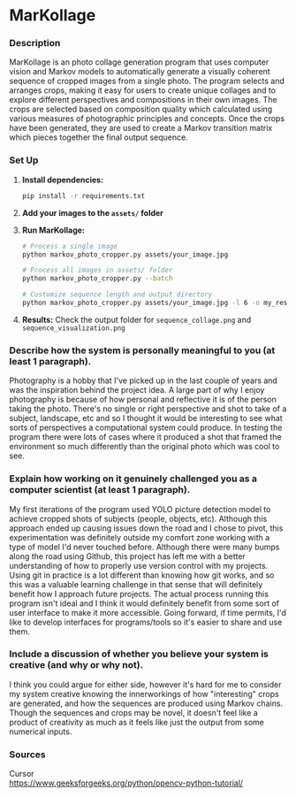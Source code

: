 # MarKollage

### Description

MarKollage is an photo collage generation program that uses computer vision and Markov models to automatically generate a visually coherent sequence of cropped images from a single photo. The program selects and arranges crops, making it easy for users to create unique collages and to explore different perspectives and compositions in their own images. The crops are selected based on composition quality which calculated using various measures of photographic principles and concepts. Once the crops have been generated, they are used to create a Markov transition matrix which pieces together the final output sequence.

### Set Up

1. **Install dependencies:**
   ```bash
   pip install -r requirements.txt
   ```

2. **Add your images to the `assets/` folder**

3. **Run MarKollage:**
   ```bash
   # Process a single image
   python markov_photo_cropper.py assets/your_image.jpg
   
   # Process all images in assets/ folder
   python markov_photo_cropper.py --batch
   
   # Customize sequence length and output directory
   python markov_photo_cropper.py assets/your_image.jpg -l 6 -o my_results
   ```

4. **Results:** Check the output folder for `sequence_collage.png` and `sequence_visualization.png`

### Describe how the system is personally meaningful to you (at least 1 paragraph).

Photography is a hobby that I've picked up in the last couple of years and was the inspiration behind the project idea. A large part of why I enjoy photography is because of how personal and reflective it is of the person taking the photo. There's no single or right perspective and shot to take of a subject, landscape, etc and so I thought it would be interesting to see what sorts of perspectives a computational system could produce. In testing the program there were lots of cases where it produced a shot that framed the environment so much differently than the original photo which was cool to see.

### Explain how working on it genuinely challenged you as a computer scientist (at least 1 paragraph).

My first iterations of the program used YOLO picture detection model to achieve cropped shots of subjects (people, objects, etc). Although this approach ended up causing issues down the road and I chose to pivot, this experimentation was definitely outside my comfort zone working with a type of model I'd never touched before. Although there were many bumps along the road using Github, this project has left me with a better understanding of how to properly use version control with my projects. Using git in practice is a lot different than knowing how git works, and so this was a valuable learning challenge in that sense that will definitely benefit how I approach future projects. The actual process running this program isn't ideal and I think it would definitely benefit from some sort of user interface to make it more accessible. Going forward, if time permits, I'd like to develop interfaces for programs/tools so it's easier to share and use them.

### Include a discussion of whether you believe your system is creative (and why or why not).

I think you could argue for either side, however it's hard for me to consider my system creative knowing the innerworkings of how "interesting" crops are generated, and how the sequences are produced using Markov chains. Though the sequences and crops may be novel, it doesn't feel like a product of creativity as much as it feels like just the output from some numerical inputs.

### Sources
Cursor \
https://www.geeksforgeeks.org/python/opencv-python-tutorial/
